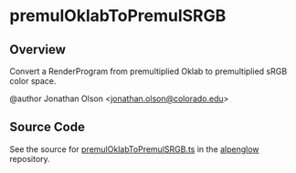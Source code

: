 # premulOklabToPremulSRGB

## Overview

Convert a RenderProgram from premultiplied Oklab to premultiplied sRGB color space.

@author Jonathan Olson &lt;jonathan.olson@colorado.edu&gt;



## Source Code

See the source for [premulOklabToPremulSRGB.ts](https://github.com/phetsims/alpenglow/blob/main/js/render-program/color/premulOklabToPremulSRGB.ts) in the [alpenglow](https://github.com/phetsims/alpenglow) repository.

